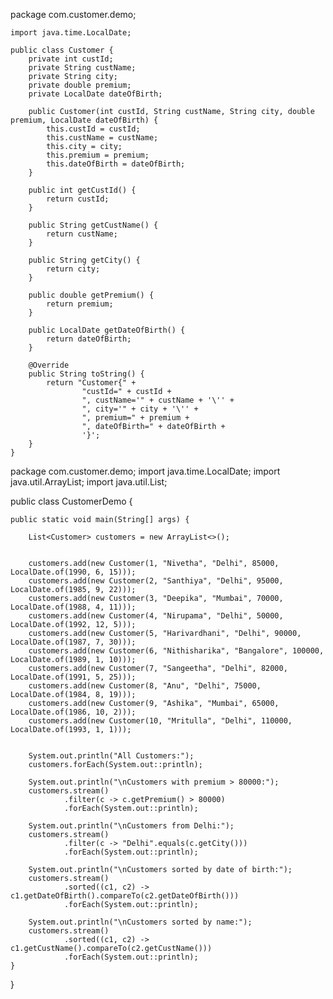 package com.customer.demo;


	import java.time.LocalDate;

	public class Customer {
	    private int custId;
	    private String custName;
	    private String city;
	    private double premium;
	    private LocalDate dateOfBirth;

	    public Customer(int custId, String custName, String city, double premium, LocalDate dateOfBirth) {
	        this.custId = custId;
	        this.custName = custName;
	        this.city = city;
	        this.premium = premium;
	        this.dateOfBirth = dateOfBirth;
	    }

	    public int getCustId() {
	        return custId;
	    }

	    public String getCustName() {
	        return custName;
	    }

	    public String getCity() {
	        return city;
	    }

	    public double getPremium() {
	        return premium;
	    }

	    public LocalDate getDateOfBirth() {
	        return dateOfBirth;
	    }

	    @Override
	    public String toString() {
	        return "Customer{" +
	                "custId=" + custId +
	                ", custName='" + custName + '\'' +
	                ", city='" + city + '\'' +
	                ", premium=" + premium +
	                ", dateOfBirth=" + dateOfBirth +
	                '}';
	    }
	}

package com.customer.demo;
import java.time.LocalDate;
import java.util.ArrayList;
import java.util.List;

public class CustomerDemo {

    public static void main(String[] args) {
        
        List<Customer> customers = new ArrayList<>();

        
        customers.add(new Customer(1, "Nivetha", "Delhi", 85000, LocalDate.of(1990, 6, 15)));
        customers.add(new Customer(2, "Santhiya", "Delhi", 95000, LocalDate.of(1985, 9, 22)));
        customers.add(new Customer(3, "Deepika", "Mumbai", 70000, LocalDate.of(1988, 4, 11)));
        customers.add(new Customer(4, "Nirupama", "Delhi", 50000, LocalDate.of(1992, 12, 5)));
        customers.add(new Customer(5, "Harivardhani", "Delhi", 90000, LocalDate.of(1987, 7, 30)));
        customers.add(new Customer(6, "Nithisharika", "Bangalore", 100000, LocalDate.of(1989, 1, 10)));
        customers.add(new Customer(7, "Sangeetha", "Delhi", 82000, LocalDate.of(1991, 5, 25)));
        customers.add(new Customer(8, "Anu", "Delhi", 75000, LocalDate.of(1984, 8, 19)));
        customers.add(new Customer(9, "Ashika", "Mumbai", 65000, LocalDate.of(1986, 10, 2)));
        customers.add(new Customer(10, "Mritulla", "Delhi", 110000, LocalDate.of(1993, 1, 1)));

        
        System.out.println("All Customers:");
        customers.forEach(System.out::println);

        System.out.println("\nCustomers with premium > 80000:");
        customers.stream()
                .filter(c -> c.getPremium() > 80000)
                .forEach(System.out::println);

        System.out.println("\nCustomers from Delhi:");
        customers.stream()
                .filter(c -> "Delhi".equals(c.getCity()))
                .forEach(System.out::println);

        System.out.println("\nCustomers sorted by date of birth:");
        customers.stream()
                .sorted((c1, c2) -> c1.getDateOfBirth().compareTo(c2.getDateOfBirth()))
                .forEach(System.out::println);

        System.out.println("\nCustomers sorted by name:");
        customers.stream()
                .sorted((c1, c2) -> c1.getCustName().compareTo(c2.getCustName()))
                .forEach(System.out::println);
    }
}
